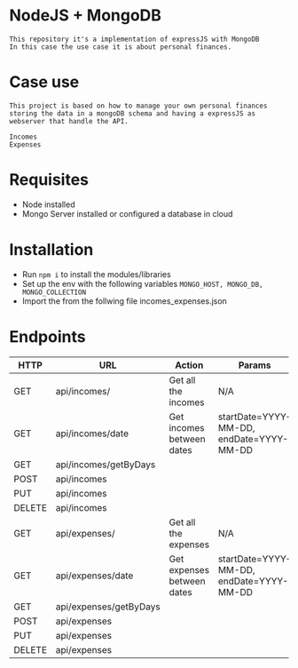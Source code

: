 # NodeJS + MongoDB
    This repository it's a implementation of expressJS with MongoDB
    In this case the use case it is about personal finances.
# Case use
    This project is based on how to manage your own personal finances storing the data in a mongoDB schema and having a expressJS as webserver that handle the API.

    Incomes
    Expenses

# Requisites
- Node installed
- Mongo Server installed or configured a database in cloud
# Installation
- Run ``npm i`` to install the modules/libraries
- Set up the env with the following variables
    ``MONGO_HOST, MONGO_DB, MONGO_COLLECTION``
- Import the from the follwing file incomes_expenses.json
# Endpoints
| HTTP          | URL               | Action                    | Params            |
| ------------- | -------------     | ------------              |------------       |
| GET           | api/incomes/      | Get all the incomes       |  N/A              |
| GET           | api/incomes/date  | Get incomes between dates |  startDate=YYYY-MM-DD, endDate=YYYY-MM-DD |
| GET           | api/incomes/getByDays   |                       ||
| POST           | api/incomes   |||
| PUT           | api/incomes   |||
| DELETE           | api/incomes   |||
| GET           | api/expenses/      | Get all the expenses       |  N/A              |
| GET           | api/expenses/date  | Get expenses between dates |  startDate=YYYY-MM-DD, endDate=YYYY-MM-DD |
| GET           | api/expenses/getByDays   |                       ||
| POST           | api/expenses   |||
| PUT           | api/expenses   |||
| DELETE           | api/expenses   |||